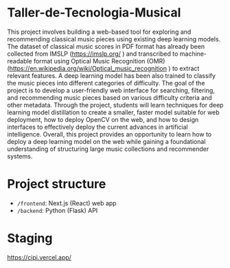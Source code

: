 # Taller-de-Tecnologia-Musical

This project involves building a web-based tool for exploring and recommending classical music pieces using existing deep learning models. The dataset of classical music scores in PDF format has already been collected from IMSLP (https://imslp.org/ ) and transcribed to machine-readable format using Optical Music Recognition (OMR) (https://en.wikipedia.org/wiki/Optical_music_recognition ) to extract relevant features. A deep learning model has been also trained to classify the music pieces into different categories of difficulty. The goal of the project is to develop a user-friendly web interface for searching, filtering, and recommending music pieces based on various difficulty criteria and other metadata. Through the project, students will learn techniques for deep learning model distillation to create a smaller, faster model suitable for web deployment, how to deploy OpenCV on the web, and how to design interfaces to effectively deploy the current advances in artificial intelligence. Overall, this project provides an opportunity to learn how to deploy a deep learning model on the web while gaining a foundational understanding of structuring large music collections and recommender systems.

# Project structure
- `/frontend`: Next.js (React) web app
- `/backend`: Python (Flask) API

# Staging
https://cipi.vercel.app/
